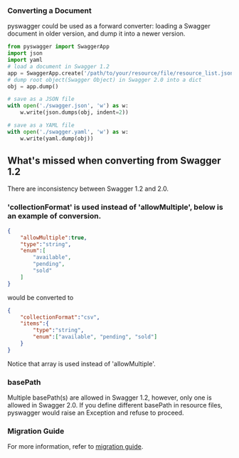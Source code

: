 ### Converting a Document

pyswagger could be used as a forward converter: loading a Swagger document in older version, and dump it into a newer version.

```python
from pyswagger import SwaggerApp
import json
import yaml
# load a document in Swagger 1.2
app = SwaggerApp.create('/path/to/your/resource/file/resource_list.json')
# dump root object(Swagger Object) in Swagger 2.0 into a dict
obj = app.dump()

# save as a JSON file
with open('./swagger.json', 'w') as w:
    w.write(json.dumps(obj, indent=2))

# save as a YAML file
with open('./swagger.yaml', 'w') as w:
    w.write(yaml.dump(obj))
```

## What's missed when converting from Swagger 1.2

There are inconsistency between Swagger 1.2 and 2.0.

### 'collectionFormat' is used instead of 'allowMultiple', below is an example of conversion.

```json
{
    "allowMultiple":true,
    "type":"string",
    "enum":[
        "available",
        "pending",
        "sold"
    ]
}
```

would be converted to

```json
{
    "collectionFormat":"csv",
    "items":{
        "type":"string",
        "enum":["available", "pending", "sold"]
    }
}
```

Notice that array is used instead of 'allowMultiple'.

### basePath

Multiple basePath(s) are allowed in Swagger 1.2, however, only one is allowed in Swagger 2.0. If you define different basePath in resource files, pyswagger would raise an Exception and refuse to proceed.

### Migration Guide

For more information, refer to [migration guide](https://github.com/swagger-api/swagger-spec/wiki/Swagger-1.2-to-2.0-Migration-Guide).

